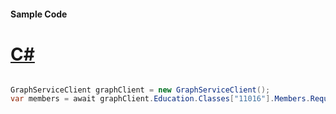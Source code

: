 #### Sample Code
# [C#](#tab/Csharp)

```C#

GraphServiceClient graphClient = new GraphServiceClient();
var members = await graphClient.Education.Classes["11016"].Members.Request().GetAsync();

```